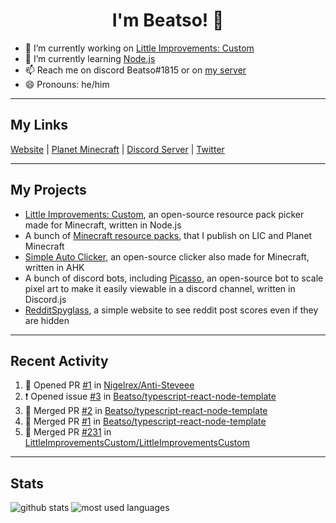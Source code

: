 <h1 align="center">I'm Beatso! 👋</h1>

- 🔭 I’m currently working on [Little Improvements: Custom](https://github.com/LittleImprovementsCustom/LittleImprovementsCustom)
- 🌱 I’m currently learning [Node.js](https://nodejs.org/)
- 📫 Reach me on discord Beatso#1815 or on [my server](https://discord.gg/bNcZjFe)
- 😄 Pronouns: he/him

---

## My Links
[Website](https://www.beatso.tk/) | 
[Planet Minecraft](https://www.planetminecraft.com/member/beatso/) |
[Discord Server](https://discord.gg/bNcZjFe) |
[Twitter](https://twitter.com/beatso_)

---

## My Projects
- [Little Improvements: Custom](https://github.com/LittleImprovementsCustom/LittleImprovementsCustom), an open-source resource pack picker made for Minecraft, written in Node.js
- A bunch of [Minecraft resource packs](https://www.planetminecraft.com/member/beatso/submissions/texture-packs/?morder=order_popularity), that I publish on LIC and Planet Minecraft
- [Simple Auto Clicker](https://github.com/Beatso/SimpleAutoClicker), an open-source clicker also made for Minecraft, written in AHK
- A bunch of discord bots, including [Picasso](https://github.com/Beatso/Picasso), an open-source bot to scale pixel art to make it easily viewable in a discord channel, written in Discord.js
- [RedditSpyglass](https://github.com/Beatso/RedditSpyglass), a simple website to see reddit post scores even if they are hidden

---

## Recent Activity
<!--START_SECTION:activity-->
1. 💪 Opened PR [#1](https://github.com/Nigelrex/Anti-Steveee/pull/1) in [Nigelrex/Anti-Steveee](https://github.com/Nigelrex/Anti-Steveee)
2. ❗️ Opened issue [#3](https://github.com/Beatso/typescript-react-node-template/issues/3) in [Beatso/typescript-react-node-template](https://github.com/Beatso/typescript-react-node-template)
3. 🎉 Merged PR [#2](https://github.com/Beatso/typescript-react-node-template/pull/2) in [Beatso/typescript-react-node-template](https://github.com/Beatso/typescript-react-node-template)
4. 🎉 Merged PR [#1](https://github.com/Beatso/typescript-react-node-template/pull/1) in [Beatso/typescript-react-node-template](https://github.com/Beatso/typescript-react-node-template)
5. 🎉 Merged PR [#231](https://github.com/LittleImprovementsCustom/LittleImprovementsCustom/pull/231) in [LittleImprovementsCustom/LittleImprovementsCustom](https://github.com/LittleImprovementsCustom/LittleImprovementsCustom)
<!--END_SECTION:activity-->

---

## Stats
![github stats](https://github-readme-stats.vercel.app/api?username=Beatso&count_private=true&show_icons=true&hide_rank=true&title_color=f0f6fc&icon_color=8b949e&text_color=c9d1d9&bg_color=0d1117&hide_border=true "GitHub Stats")
![most used languages](https://github-readme-stats.vercel.app/api/top-langs/?username=Beatso&langs_count=3&title_color=f0f6fc&icon_color=8b949e&text_color=c9d1d9&bg_color=0d1117&hide_border=true "Most Used Languages")
